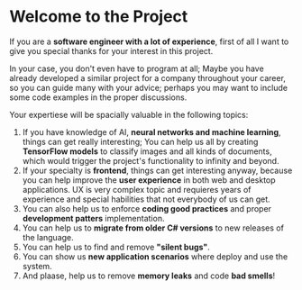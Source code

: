 # Welcome to the Project

If you are a __software engineer with a lot of experience__, first of all I want to give you special thanks for your interest in this project.

In your case, you don't even have to program at all; Maybe you have already developed a similar project for a company throughout your career, so you can guide many with your advice; perhaps you may want to include some code examples in the proper discussions.

Your expertiese will be spacially valuable in the following topics:

1. If you have knowledge of AI, __neural networks and machine learning__, things can get really interesting; You can help us all by creating __TensorFlow models__ to classify images and all kinds of documents, which would trigger the project's functionality to infinity and beyond.
2. If your specialty is __frontend__, things can get interesting anyway, because you can help improve the __user experience__ in both web and desktop applications. UX is very complex topic and requieres years of experience and special habilities that not everybody of us can get. 
3. You can also help us to enforce __coding good practices__ and proper __development patters__ implementation.
4. You can help us to __migrate from older C# versions__ to new releases of the language.
5. You can help us to find and remove __"silent bugs"__.
6. You can show us __new application scenarios__ where deploy and use the system.
7. And plaase, help us to remove __memory leaks__ and code __bad smells__!

